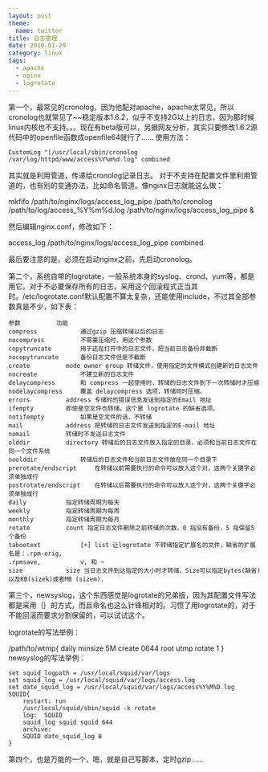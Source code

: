 ```yaml
---
layout: post
theme:
  name: twitter
title: 日志管理
date: 2010-01-29
category: linux
tags:
  - apache
  - nginx
  - logrotate
---
```


第一个，最常见的cronolog，因为他配对apache，apache太常见，所以cronolog也就常见了~~稳定版本1.6.2，似乎不支持2G以上的日志，因为那时候linux内核也不支持。。。现在有beta版可以，另据网友分析，其实只要修改1.6.2源代码中的openfile函数成openfile64就行了……
使用方法：

    CustomLog "|/usr/local/sbin/cronolog /var/log/httpd/www/access%Y%m%d.log" combined

其实就是利用管道，传递给cronolog记录日志。
对于不支持在配置文件里利用管道的，也有别的变通办法，比如命名管道。像nginx日志就能这么做：

mkfifo /path/to/nginx/logs/access_log_pipe
/path/to/cronolog /path/to/log/access_%Y%m%d.log /path/to/nginx/logs/access_log_pipe &

然后编辑nginx.conf，修改如下：

access_log /path/to/nginx/logs/access_log_pipe combined

最后要注意的是，必须在启动nginx之前，先启动cronolog。

第二个，系统自带的logrotate，一般系统本身的syslog、crond、yum等，都是用它。对于不必要保存所有的日志，采用这个回滚程式正当其时。/etc/logrotate.conf默认配置不算太复杂，还能使用include，不过其全部参数真是不少，如下表：

    参数			功能
    compress			通过gzip 压缩转储以后的日志
    nocompress			不需要压缩时，用这个参数
    copytruncate		用于还在打开中的日志文件，把当前日志备份并截断
    nocopytruncate		备份日志文件但是不截断
    create			mode owner group 转储文件，使用指定的文件模式创建新的日志文件
    nocreate			不建立新的日志文件
    delaycompress		和 compress 一起使用时，转储的日志文件到下一次转储时才压缩
    nodelaycompress		覆盖 delaycompress 选项，转储同时压缩。
    errors			address 专储时的错误信息发送到指定的Email 地址
    ifempty			即使是空文件也转储，这个是 logrotate 的缺省选项。
    notifempty			如果是空文件的话，不转储
    mail			address 把转储的日志文件发送到指定的E-mail 地址
    nomail			转储时不发送日志文件
    olddir			directory 转储后的日志文件放入指定的目录，必须和当前日志文件在同一个文件系统
    noolddir			转储后的日志文件和当前日志文件放在同一个目录下
    prerotate/endscript		在转储以前需要执行的命令可以放入这个对，这两个关键字必须单独成行
    postrotate/endscript	在转储以后需要执行的命令可以放入这个对，这两个关键字必须单独成行
    daily			指定转储周期为每天
    weekly			指定转储周期为每周
    monthly			指定转储周期为每月
    rotate			count 指定日志文件删除之前转储的次数，0 指没有备份，5 指保留5 个备份
    tabootext			[+] list 让logrotate 不转储指定扩展名的文件，缺省的扩展名是：.rpm-orig,
    .rpmsave,			v, 和 ~
    size			size 当日志文件到达指定的大小时才转储，Size可以指定bytes(缺省)以及KB(sizek)或者MB (sizem).

第三个，newsyslog，这个东西感觉是logrotate的兄弟版，因为其配置文件写法都是采用｛｝的方式，而且命名也这么针锋相对的。习惯了用logrotate的，对于不能回滚而要求分割保留的，可以试试这个。

logrotate的写法举例：

/path/to/wtmp{
    daily
    minsize 5M
    create 0644 root utmp
    rotate 1
}
newsyslog的写法举例：

    set squid_logpath = /usr/local/squid/var/logs
    set squid_log = /usr/local/squid/var/logs/access.log
    set date_squid_log = /usr/local/squid/var/logs/access%Y%M%D.log
    SQUID{
        restart: run
        /usr/local/squid/sbin/squid -k rotate
        log:  SQUID
        squid_log squid squid 644
        archive:
        SQUID date_squid_log 0
    }

第四个，也是万能的一个，嗯，就是自己写脚本，定时gzip……

